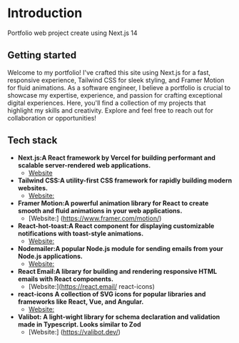 # Introduction

Portfolio web project create using Next.js 14

## Getting started

Welcome to my portfolio! I've crafted this site using Next.js for a fast, responsive experience, Tailwind CSS for sleek
styling, and Framer Motion for fluid animations. As a software engineer, I believe a portfolio is crucial to showcase my
expertise, experience, and passion for crafting exceptional digital experiences. Here, you'll find a collection of my
projects that highlight my skills and creativity. Explore and feel free to reach out for collaboration or opportunities!

## Tech stack

- **Next.js:A React framework by Vercel for building performant and scalable server-rendered web applications.**
  - [Website](https://nextjs.org/)
- **Tailwind CSS:A utility-first CSS framework for rapidly building modern websites.**
  - [Website:](https://tailwindcss.com/docs/installation)
- **Framer Motion:A powerful animation library for React to create smooth and fluid animations in your web
  applications.**
  - [Website:] (https://www.framer.com/motion/)
- **React-hot-toast:A React component for displaying customizable notifications with toast-style animations.**
  - [Website:](https://github.com/timolins/react-hot-toast)
- **Nodemailer:A popular Node.js module for sending emails from your Node.js applications.**
  - [Website:](https://www.npmjs.com/package/nodemailer)
- **React Email:A library for building and rendering responsive HTML emails with React components.**
  - [Website:](https://react.email/ react-icons)
- **react-icons A collection of SVG icons for popular libraries and frameworks like React, Vue, and Angular.**
  - [Website:](https://react-icons.github.io/react-icons/)
- **Valibot: A light-wight library for schema declaration and validation made in Typescript. Looks similar to Zod**
  - [Website:] (https://valibot.dev/)
